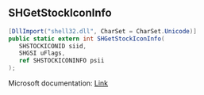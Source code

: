 ## SHGetStockIconInfo

```csharp
[DllImport("shell32.dll", CharSet = CharSet.Unicode)]
public static extern int SHGetStockIconInfo(
   SHSTOCKICONID siid,
   SHGSI uFlags,
   ref SHSTOCKICONINFO psii
);
```

Microsoft documentation: [Link](https://docs.microsoft.com/en-us/windows/win32/api/shellapi/nf-shellapi-shgetstockiconinfo)

